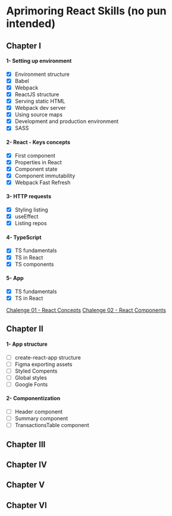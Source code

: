 # Aprimoring React Skills (no pun intended)

## Chapter I
#### 1- Setting up environment
- [x] Environment structure
- [x] Babel
- [x] Webpack
- [x] ReactJS structure
- [x] Serving static HTML
- [x] Webpack dev server
- [x] Using source maps
- [x] Development and production environment
- [x] SASS

#### 2- React - Keys concepts
- [x] First component
- [x] Properties in React
- [x] Component state
- [x] Component immutability
- [x] Webpack Fast Refresh

#### 3- HTTP requests
- [x] Styling listing
- [x] useEffect
- [x] Listing repos

#### 4- TypeScript
- [x] TS fundamentals
- [x] TS in React
- [x] TS components

#### 5- App
- [x] TS fundamentals
- [x] TS in React

[Chalenge 01 - React Concepts](https://github.com/gabrielrochas/rckt-chlg-react-concepts)
[Chalenge 02 - React Components](https://github.com/gabrielrochas/rckt-chlg-react-components)

## Chapter II
#### 1- App structure
- [ ] create-react-app structure
- [ ] Figma exporting assets
- [ ] Styled Compents
- [ ] Global styles
- [ ] Google Fonts

#### 2- Componentization
- [ ] Header component
- [ ] Summary component
- [ ] TransactionsTable component

## Chapter III
## Chapter IV
## Chapter V
## Chapter VI